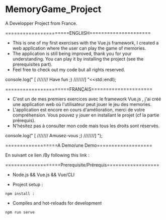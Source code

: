 # MemoryGame_Project

A Developper Project from France.

======================ENGLIISH=====================

* This is one of my first exercises with the Vue.js framework, I created a web application where the user can play the game of memories.
* The application is still being improved, thank you for your understanding. You can play it by installing the project (see the prerequisites part).
* Feel free to check out my code but all rights reserved.

console.log(" [ /////// Have fun ;) ///////] "<<std::endl);

======================FRANÇAIS=====================

* C'est un de mes premiers exercices avec le framework Vue.js , j'ai créé une application web où l'utilisateur peut jouer le jeu des memories.
* L'application est encore en cours d'amélioration, merci de votre compréhension. Vous pouvez y jouer en installant le projet (cf la partie prérequis).
* N'hésitez pas à consulter mon code mais tous les droits sont réservés.

console.log(" [ /////// Amusez-vous ;) ///////] ");

==================A Demo/une Demo===================

En suivant ce lien /By following this link : 


===================Prerequisite/Prérequis==================

*  Node.js && Vue.js && Vue/CLI

* Project setup : 
```
npm install :
```
* Compiles and hot-reloads for development
```
npm run serve
```

